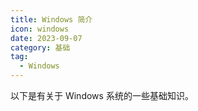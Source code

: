 ```yaml
---
title: Windows 简介
icon: windows
date: 2023-09-07
category: 基础
tag:
  - Windows
---
```


以下是有关于 Windows 系统的一些基础知识。

<!-- more -->

<Catalog />
